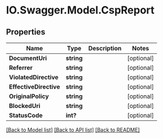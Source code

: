 # IO.Swagger.Model.CspReport
## Properties

Name | Type | Description | Notes
------------ | ------------- | ------------- | -------------
**DocumentUri** | **string** |  | [optional] 
**Referrer** | **string** |  | [optional] 
**ViolatedDirective** | **string** |  | [optional] 
**EffectiveDirective** | **string** |  | [optional] 
**OriginalPolicy** | **string** |  | [optional] 
**BlockedUri** | **string** |  | [optional] 
**StatusCode** | **int?** |  | [optional] 

[[Back to Model list]](../README.md#documentation-for-models) [[Back to API list]](../README.md#documentation-for-api-endpoints) [[Back to README]](../README.md)

